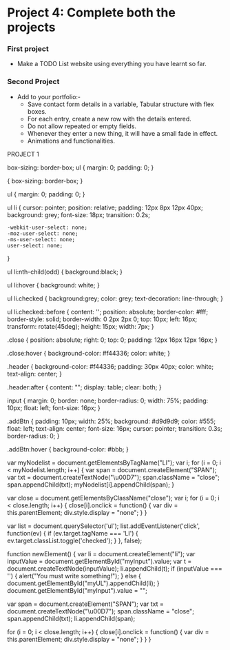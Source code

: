 # Project 4: Complete both the projects

### **First project**
- Make a TODO List website using everything you have learnt so far. 

### **Second Project**
- Add to your portfolio:-
  * Save contact form details in a variable, Tabular structure with flex boxes.
  * For each entry, create a new row with the details entered.
  * Do not allow repeated or empty fields.
  * Whenever they enter a new thing, it will have a small fade in effect.
  * Animations and functionalities.




PROJECT 1


box-sizing: border-box;
  ul {
    margin: 0;
    padding: 0;
  }
  
  {
    box-sizing: border-box;
  }
  

  ul {
    margin: 0;
    padding: 0;
  }
  
  
  ul li {
    cursor: pointer;
    position: relative;
    padding: 12px 8px 12px 40px;
    background: grey;
    font-size: 18px;
    transition: 0.2s;
  

    -webkit-user-select: none;
    -moz-user-select: none;
    -ms-user-select: none;
    user-select: none;
  }
  
  ul li:nth-child(odd) {
    background:black;
  }
  
  
  ul li:hover {
    background: white;
  }
  
  
  ul li.checked {
    background:grey;
    color: grey;
    text-decoration: line-through;
  }
  
  
  ul li.checked::before {
    content: '';
    position: absolute;
    border-color: #fff;
    border-style: solid;
    border-width: 0 2px 2px 0;
    top: 10px;
    left: 16px;
    transform: rotate(45deg);
    height: 15px;
    width: 7px;
  }
  
  
  .close {
    position: absolute;
    right: 0;
    top: 0;
    padding: 12px 16px 12px 16px;
  }
  
  .close:hover {
    background-color: #f44336;
    color: white;
  }
  
  
  .header {
    background-color: #f44336;
    padding: 30px 40px;
    color: white;
    text-align: center;
  }
  
  
  .header:after {
    content: "";
    display: table;
    clear: both;
  }
  
  
  input {
    margin: 0;
    border: none;
    border-radius: 0;
    width: 75%;
    padding: 10px;
    float: left;
    font-size: 16px;
  }
  
  
  .addBtn {
    padding: 10px;
    width: 25%;
    background: #d9d9d9;
    color: #555;
    float: left;
    text-align: center;
    font-size: 16px;
    cursor: pointer;
    transition: 0.3s;
    border-radius: 0;
  }
  
  .addBtn:hover {
    background-color: #bbb;
  }


  var myNodelist = document.getElementsByTagName("LI");
var i;
for (i = 0; i < myNodelist.length; i++) {
  var span = document.createElement("SPAN");
  var txt = document.createTextNode("\u00D7");
  span.className = "close";
  span.appendChild(txt);
  myNodelist[i].appendChild(span);
}


var close = document.getElementsByClassName("close");
var i;
for (i = 0; i < close.length; i++) {
  close[i].onclick = function() {
    var div = this.parentElement;
    div.style.display = "none";
  }
}


var list = document.querySelector('ul');
list.addEventListener('click', function(ev) {
  if (ev.target.tagName === 'LI') {
    ev.target.classList.toggle('checked');
  }
}, false);

function newElement() {
  var li = document.createElement("li");
  var inputValue = document.getElementById("myInput").value;
  var t = document.createTextNode(inputValue);
  li.appendChild(t);
  if (inputValue === '') {
    alert("You must write something!");
  } else {
    document.getElementById("myUL").appendChild(li);
  }
  document.getElementById("myInput").value = "";

  var span = document.createElement("SPAN");
  var txt = document.createTextNode("\u00D7");
  span.className = "close";
  span.appendChild(txt);
  li.appendChild(span);

  for (i = 0; i < close.length; i++) {
    close[i].onclick = function() {
      var div = this.parentElement;
      div.style.display = "none";
    }
  }
}

    


